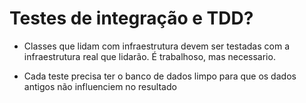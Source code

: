 # Testes de integração e TDD?

<!-- TOC -->
- Classes que lidam com infraestrutura devem ser testadas com a         
  infraestrutura real que lidarão. É trabalhoso, mas necessario.

- Cada teste precisa ter o banco de dados limpo para que os dados antigos 
  não influenciem no resultado